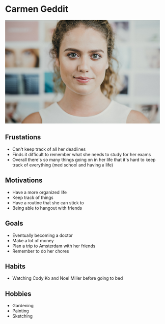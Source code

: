 # Carmen Geddit

<img src="user-img/user-persona-MD-student.jpg">

## Frustations
- Can't keep track of all her deadlines
- Finds it difficult to remember what she needs to study for her exams
- Overall there's so many things going on in her life that it's hard to keep track of everything (med school and having a life)


## Motivations
- Have a more organized life
- Keep track of things
- Have a routine that she can stick to
- Being able to hangout with friends

## Goals
- Eventually becoming a doctor
- Make a lot of money
- Plan a trip to Amsterdam with her friends
- Remember to do her chores

## Habits
- Watching Cody Ko and Noel Miller before going to bed

## Hobbies
- Gardening
- Painting
- Sketching

